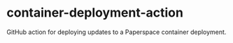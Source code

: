 # container-deployment-action
GitHub action for deploying updates to a Paperspace container deployment.
